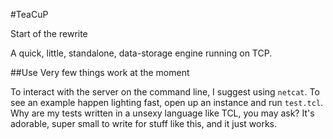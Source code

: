 #TeaCuP

Start of the rewrite

A quick, little, standalone, data-storage engine running on TCP.

##Use
Very few things work at the moment

To interact with the server on the command line, I suggest using `netcat`. To see an example happen lighting fast, open up an instance and run `test.tcl`. Why are my tests written in a unsexy language like TCL, you may ask? It's adorable, super small to write for stuff like this, and it just works.
